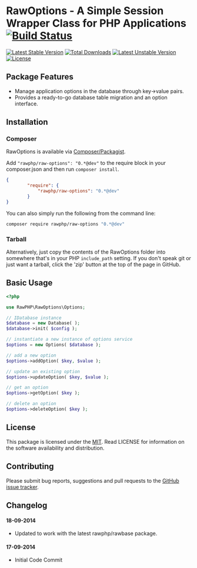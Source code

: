 # RawOptions - A Simple Session Wrapper Class for PHP Applications [![Build Status](https://travis-ci.org/rawphp/RawOptions.svg?branch=master)](https://travis-ci.org/rawphp/RawOptions)

[![Latest Stable Version](https://poser.pugx.org/rawphp/raw-options/v/stable.svg)](https://packagist.org/packages/rawphp/raw-options) [![Total Downloads](https://poser.pugx.org/rawphp/raw-options/downloads.svg)](https://packagist.org/packages/rawphp/raw-options) [![Latest Unstable Version](https://poser.pugx.org/rawphp/raw-options/v/unstable.svg)](https://packagist.org/packages/rawphp/raw-options) [![License](https://poser.pugx.org/rawphp/raw-options/license.svg)](https://packagist.org/packages/rawphp/raw-options)

## Package Features
- Manage application options in the database through key->value pairs.
- Provides a ready-to-go database table migration and an option interface.

## Installation

### Composer
RawOptions is available via [Composer/Packagist](https://packagist.org/packages/rawphp/raw-options).

Add `"rawphp/raw-options": "0.*@dev"` to the require block in your composer.json and then run `composer install`.

```json
{
        "require": {
            "rawphp/raw-options": "0.*@dev"
        }
}
```

You can also simply run the following from the command line:

```sh
composer require rawphp/raw-options "0.*@dev"
```

### Tarball
Alternatively, just copy the contents of the RawOptions folder into somewhere that's in your PHP `include_path` setting. If you don't speak git or just want a tarball, click the 'zip' button at the top of the page in GitHub.

## Basic Usage

```php
<?php

use RawPHP\RawOptions\Options;

// IDatabase instance
$database = new Database( );
$database->init( $config );

// instantiate a new instance of options service
$options = new Options( $database );

// add a new option
$options->addOption( $key, $value );

// update an existing option
$options->updateOption( $key, $value );

// get an option
$options->getOption( $key );

// delete an option
$options->deleteOption( $key );
```

## License
This package is licensed under the [MIT](https://github.com/rawphp/RawOptions/blob/master/LICENSE). Read LICENSE for information on the software availability and distribution.

## Contributing

Please submit bug reports, suggestions and pull requests to the [GitHub issue tracker](https://github.com/rawphp/RawOptions/issues).

## Changelog

#### 18-09-2014
- Updated to work with the latest rawphp/rawbase package.

#### 17-09-2014
- Initial Code Commit
